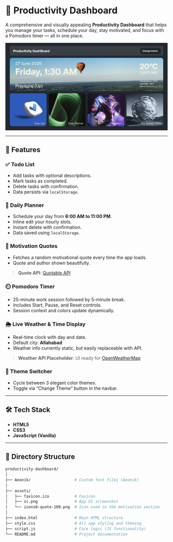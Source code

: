 # 🧠 Productivity Dashboard

A comprehensive and visually appealing **Productivity Dashboard** that helps you manage your tasks, schedule your day, stay motivated, and focus with a Pomodoro timer — all in one place.

![Productivity Dashboard Screenshot](assets/sc.png)

---

## 🌟 Features

### ✅ Todo List
- Add tasks with optional descriptions.
- Mark tasks as completed.
- Delete tasks with confirmation.
- Data persists via `localStorage`.

### 📅 Daily Planner
- Schedule your day from **6:00 AM to 11:00 PM**.
- Inline edit your hourly slots.
- Instant delete with confirmation.
- Data saved using `localStorage`.

### 💬 Motivation Quotes
- Fetches a random motivational quote every time the app loads.
- Quote and author shown beautifully.

> **Quote API**: [Quotable API](https://api.quotable.io/random)

### ⏲️ Pomodoro Timer
- 25-minute work session followed by 5-minute break.
- Includes Start, Pause, and Reset controls.
- Session context and colors update dynamically.

### 🌦️ Live Weather & Time Display
- Real-time clock with day and date.
- Default city: **Allahabad**
- Weather info currently static, but easily replaceable with API.

> **Weather API Placeholder**: UI ready for [OpenWeatherMap](https://openweathermap.org)

### 🎨 Theme Switcher
- Cycle between 3 elegant color themes.
- Toggle via “Change Theme” button in the navbar.

---

## 🛠️ Tech Stack

- **HTML5**
- **CSS3**
- **JavaScript (Vanilla)**

---

## 📁 Directory Structure

```bash
productivity-dashboard/
│
├── Aeonik/                   # Custom font files (Aeonik)
│
├── assets/
│   ├── favicon.ico           # Favicon
│   ├── sc.png                # App UI screenshot
│   └── icons8-quote-100.png  # Icon used in the motivation section
│
├── index.html                # Main HTML structure
├── style.css                 # All app styling and theming
├── script.js                 # Core logic (JS functionality)
└── README.md                 # Project documentation


